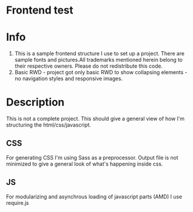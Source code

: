 Frontend test
========

Info
========
1. This is a sample frontend structure I use to set up a project. There are sample fonts and pictures.All trademarks mentioned herein belong to their respective owners. Please do not redistribute this code.
2. Basic RWD - project got only basic RWD to show collapsing elements - no navigation styles and responsive images.


Description
========
This is not a complete project. This should give a general view of how I'm structuring the html/css/javascript. 

## CSS
For generating CSS I'm using Sass as a preprocessor. Output file is not minimized to give a general look of what's happening inside css. 

## JS
For modularizing and asynchrous loading of javascript parts (AMD) I use require.js
 




